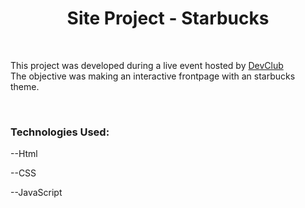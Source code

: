 <h1 align="Center">Site Project - Starbucks</h1>
<br>
<p>This project was developed during a live event hosted by <a href="https:www.devclub.com.br">DevClub<a> <br>The objective was making an interactive frontpage with an starbucks theme.</p>
<br>
<h3>Technologies Used:</h3>
<p>--Html</p>
<p>--CSS</p>
<p>--JavaScript</p>
